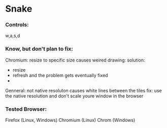 # Snake
### Controls:
w,a,s,d
### Know, but don't plan to fix:

Chromium:
resize to specific size causes weired drawing:
solution:
  -  resize
  -  refresh and the problem gets eventually fixed
  -  
Genneral:
not native resoluton causes white lines between the tiles
fix:
use the native resolution and don't scale youre window in the browser


### Tested Browser:
Firefox (Linux, Windows)
Chromium (Linux)
Chrom (Windows)
